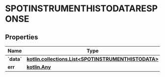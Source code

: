 
# SPOTINSTRUMENTHISTODATARESPONSE

## Properties
Name | Type | Description | Notes
------------ | ------------- | ------------- | -------------
**&#x60;data&#x60;** | [**kotlin.collections.List&lt;SPOTINSTRUMENTHISTODATA&gt;**](SPOTINSTRUMENTHISTODATA.md) |  |  [optional]
**err** | [**kotlin.Any**](.md) |  |  [optional]



